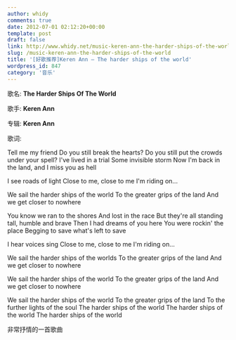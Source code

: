```yaml
---
author: whidy
comments: true
date: 2012-07-01 02:12:20+00:00
template: post
draft: false
link: http://www.whidy.net/music-keren-ann-the-harder-ships-of-the-world.html
slug: /music-keren-ann-the-harder-ships-of-the-world
title: '[好歌推荐]Keren Ann – The harder ships of the world'
wordpress_id: 847
category: '音乐'
---
```


歌名: **The Harder Ships Of The World**

歌手: **Keren Ann**

专辑: **Keren Ann**

歌词:

Tell me my friend
Do you still break the hearts?
Do you still put the crowds under your spell?
I've lived in a trial
Some invisible storm
Now I'm back in the land, and I miss you as hell

I see roads of light
Close to me, close to me
I'm riding on...<!-- more -->

We sail the harder ships of the world
To the greater grips of the land
And we get closer to nowhere

You know we ran to the shores
And lost in the race
But they're all standing tall, humble and brave
Then I had dreams of you here
You were rockin' the place
Begging to save what's left to save

I hear voices sing
Close to me, close to me
I'm riding on...

We sail the harder ships of the worlds
To the greater grips of the land
And we get closer to nowhere

We sail the harder ships of the world
To the greater grips of the land
And we get closer to nowhere

We sail the harder ships of the world
To the greater grips of the land
To the further lights of the soul
The harder ships of the world
The harder ships of the world
The harder ships of the world

非常抒情的一首歌曲


